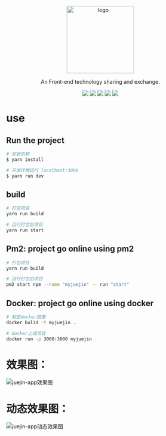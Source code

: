 <p align="center">
  <a href="https://github.com/shunyue1320/juejin-app" target="_blank">
    <img width="180" src="https://b-gold-cdn.xitu.io/v3/static/img/logo.a7995ad.svg" alt="logo">
  </a>
</p>

<div align="center">

An Front-end technology sharing and exchange.

[![](https://img.shields.io/badge/Juejin-掘金-007FFF)](https://juejin.im/user/3702810894152983)
[![](https://img.shields.io/badge/CSDN-博客-E33E33)](https://blog.csdn.net/qq_41614928)
[![](https://img.shields.io/badge/Zhihu-知乎-0084FF)](https://www.zhihu.com/people/shun-yue-45)
[![](https://img.shields.io/badge/bilili-哔哩哔哩-FF69b4)](https://space.bilibili.com/475498258)
[![](https://img.shields.io/badge/公众号-爱看编程-7ED957)](#爱看编程)

</div>



# use

## Run the project 

```bash
# 安装依赖
$ yarn install

# 开发环境运行 localhost:3000
$ yarn run dev
```

## build
```bash
# 打包项目
yarn run build

# 运行打包后项目
yarn run start
```

## Pm2: project go online using pm2
```bash
# 打包项目
yarn run build

# 运行打包后项目
pm2 start npm --name "myjuejin" -- run "start"
```

## Docker: project go online using docker
```bash
# 制定docker镜像
docker bulid -t myjuejin .

# docker上线项目
docker run -p 3000:3000 myjuejin
```


# 效果图：
![juejin-app效果图](https://images.gitee.com/uploads/images/2020/0929/222659_0e3c2300_5680075.png)
# 动态效果图：
![juejin-app动态效果图](https://github.com/shunyue1320/juejin-app/blob/master/1.gif)
